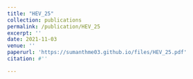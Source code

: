 ```yaml
---
title: "HEV_25"
collection: publications
permalink: /publication/HEV_25
excerpt: ''
date: 2021-11-03
venue: ''
paperurl: 'https://sumanthme03.github.io/files/HEV_25.pdf'
citation: #''

---
```


[Download paper here]: (https://sumanthme03.github.io/files/HEV_25.pdf)






